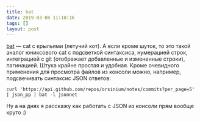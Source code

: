 ```yaml
---
title: bat
date: 2019-03-08 11:10:16
tags: []
layout: post
---
```


[bat](https://github.com/sharkdp/bat) — cat с крыльями (летучий кот). А если кроме шуток, то это такой аналог юниксового cat с подсветкой синтаксиса, нумерацией строк, интеграцией с git (отображает добавленные и измененные строки), пагинацией. Штука крайне простая и удобная. Кроме очевидного применения для просмотра файлов из консоли можно, например, подсвечивать синтаксис JSON ответов:

```curl 'https://api.github.com/repos/orsinium/notes/commits?per_page=5' | json_pp | bat -l jsonnet```

Ну а на днях я расскажу как работать с JSON из консоли прям вообще круто :)
